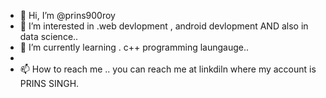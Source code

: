 - 👋 Hi, I’m @prins900roy
- 👀 I’m interested in .web devlopment , android devlopment AND also in data science..
- 🌱 I’m currently learning . c++ programming laungauge..
-
- 📫 How to reach me .. you can reach me at linkdiln where my account is PRINS SINGH.

<!---
prins900roy/prins900roy is a ✨ special ✨ repository because its `README.md` (this file) appears on your GitHub profile.
You can click the Preview link to take a look at your changes.
--->
